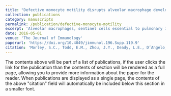 ```yaml
---
title: "Defective monocyte motility disrupts alveolar macrophage development in mice deficient for L-plastin"
collection: publications
category: manuscripts
permalink: /publication/defective-monocyte-motility
excerpt: 'Alveolar macrophages, sentinel cells essential to pulmonary immunity, mature during perinatal development. Fetal monocytes arrive in the lungs during late embryonic development and mature into alveolar macrophages through a pre-alveolar macrophage intermediate. Here we identify a requirement for the actin-bundling protein L-plastin (LPL) in a key transition during neonatal alveolar macrophage development. LPL−/− mice demonstrated a two-fold reduction in alveolar macrophages. The requirement for LPL was cell-intrinsic, as mice expressing a CD11c-specific deletion of LPL (CD11c.Cre-LPLfl/fl mice) also exhibited a significant (> 75%) reduction in alveolar macrophages. Impaired alveolar macrophage development in LPL−/− mice resulted from a block in the transition of the intermediate pre-alveolar macrophages to mature alveolar macrophages. Differentiation of monocytes into alveolar macrophages requires transit to the alveolar space, which exposes precursor cells to the essential growth factor GM-CSF, which in turn upregulates the transcription factor PPAR-γ. LPL is required for monocyte migration into the alveoli, providing a mechanism by which LPL deficiency impairs alveolar macrophage maturation. As predicted by this model, pre-alveolar macrophages in LPL−/− mice did not upregulate PPAR-γ, indicating that exposure to GM-CSF is reduced. Finally, LPL−/−, CD11c.Cre-LPLfl/fl and CD11c.Cre-LPLfl/+ mice failed to efficiently clear pulmonary pneumococcal infection, revealing a physiological consequence of impaired alveolar macrophage development. In summary, we show that genetic disruption of monocyte motility can impair differentiation of a key cell type, subsequently impairing host immunity.'
date: 2016-05-01
venue: 'The Journal of Immunology'
paperurl: 'https://doi.org/10.4049/jimmunol.196.Supp.119.9'
citation: 'Morley, S.C., Todd, E.M., Zhou, J.Y., Deady, L.E., D’Angelo, J.A., <b>Szasz, T. </b>; Defective monocyte motility disrupts alveolar macrophage development in mice deficient for L-plastin. <i>J Immunol</i> 1 May 2016; 196 (1_Supplement): 119.9. https://doi.org/10.4049/jimmunol.196.Supp.119.9'
---
```


The contents above will be part of a list of publications, if the user clicks the link for the publication than the contents of section will be rendered as a full page, allowing you to provide more information about the paper for the reader. When publications are displayed as a single page, the contents of the above "citation" field will automatically be included below this section in a smaller font.
